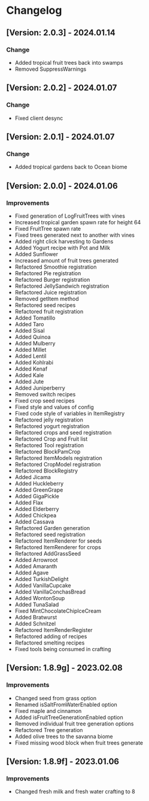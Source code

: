 # Changelog

## [Version: 2.0.3] - 2024.01.14
### Change
- Added tropical fruit trees back into swamps
- Removed SuppressWarnings

## [Version: 2.0.2] - 2024.01.07
### Change
- Fixed client desync

## [Version: 2.0.1] - 2024.01.07
### Change
- Added tropical gardens back to Ocean biome


## [Version: 2.0.0] - 2024.01.06
### Improvements
- Fixed generation of LogFruitTrees with vines
- Increased tropical garden spawn rate for height 64
- Fixed FruitTree spawn rate
- Fixed trees generated next to another with vines
- Added right click harvesting to Gardens
- Added Yogurt recipe with Pot and Milk
- Added Sunflower
- Increased amount of fruit trees generated
- Refactored Smoothie registration
- Refactored Pie registration
- Refactored Burger registration
- Refactored JellySandwich registration
- Refactored Juice registration
- Removed getItem method
- Refactored seed recipes
- Refactored fruit registration
- Added Tomatillo
- Added Taro
- Added Sisal
- Added Quinoa
- Added Mulberry
- Added Millet
- Added Lentil
- Added Kohlrabi
- Added Kenaf
- Added Kale
- Added Jute
- Added Juniperberry
- Removed switch recipes
- Fixed crop seed recipes
- Fixed style and values of config
- Fixed code style of variables in ItemRegistry
- Refactored jelly registration
- Refactored yogurt registration
- Refactored crops and seed registration
- Refactored Crop and Fruit list
- Refactored Tool registration
- Refactored BlockPamCrop
- Refactored ItemModels registration
- Refactored CropModel registration
- Refactored BlockRegistry
- Added Jicama
- Added Huckleberry
- Added GreenGrape
- Added GigaPickle
- Added Flax
- Added Elderberry
- Added Chickpea
- Added Cassava
- Refactored Garden generation
- Refactored seed registration
- Refactored ItemRenderer for seeds
- Refactored ItemRenderer for crops
- Refactored AddGrassSeed
- Added Arrowroot
- Added Amaranth
- Added Agave
- Added TurkishDelight
- Added VanillaCupcake
- Added VanillaConchasBread
- Added WontonSoup
- Added TunaSalad
- Fixed MintChocolateChipIceCream
- Added Bratwurst
- Added Schnitzel
- Refactored ItemRenderRegister
- Refactored adding of recipes
- Refactored smelting recipes
- Fixed tools being consumed in crafting


## [Version: 1.8.9g] - 2023.02.08
### Improvements
- Changed seed from grass option
- Renamed isSaltFromWaterEnabled option
- Fixed maple and cinnamon
- Added isFruitTreeGenerationEnabled option
- Removed individual fruit tree generation options
- Refactored Tree generation
- Added olive trees to the savanna biome
- Fixed missing wood block when fruit trees generate


## [Version: 1.8.9f] - 2023.01.06
### Improvements
- Changed fresh milk and fresh water crafting to 8

